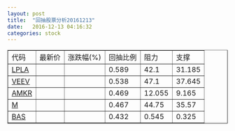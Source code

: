 ```yaml
---
layout: post
title:  "回抽股票分析20161213"
date:   2016-12-13 04:16:32
categories: stock
---
```

<script type="text/javascript">
var stockList = []
stockList.push('gb_lpla');
stockList.push('gb_veev');
stockList.push('gb_amkr');
stockList.push('gb_m');
stockList.push('gb_bas');
</script>
<table border="1">
 <tr>
 <td>代码</td>
 <td>最新价</td>
 <td>涨跌幅(%)</td>
 <td>回抽比例</td>
 <td>阻力</td>
 <td>支撑</td>
</tr>
  <tr id="lpla">
  <td><a href="http://stock.finance.sina.com.cn/usstock/quotes/LPLA.html" target="_blank">LPLA</a></td><td></td><td></td><td>0.589</td><td>42.1</td><td>31.185</td></tr>
  <tr id="veev">
  <td><a href="http://stock.finance.sina.com.cn/usstock/quotes/VEEV.html" target="_blank">VEEV</a></td><td></td><td></td><td>0.538</td><td>47.1</td><td>37.645</td></tr>
  <tr id="amkr">
  <td><a href="http://stock.finance.sina.com.cn/usstock/quotes/AMKR.html" target="_blank">AMKR</a></td><td></td><td></td><td>0.469</td><td>12.055</td><td>9.165</td></tr>
  <tr id="m">
  <td><a href="http://stock.finance.sina.com.cn/usstock/quotes/M.html" target="_blank">M</a></td><td></td><td></td><td>0.467</td><td>44.75</td><td>35.57</td></tr>
  <tr id="bas">
  <td><a href="http://stock.finance.sina.com.cn/usstock/quotes/BAS.html" target="_blank">BAS</a></td><td></td><td></td><td>0.432</td><td>0.545</td><td>0.325</td></tr>
</table>

